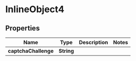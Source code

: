 

# InlineObject4

## Properties

Name | Type | Description | Notes
------------ | ------------- | ------------- | -------------
**captchaChallenge** | **String** |  | 



